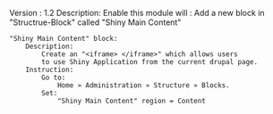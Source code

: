 Version : 1.2
Description: Enable this module will :
    Add a new block in "Structrue-Block" called "Shiny Main Content"

    "Shiny Main Content" block:
        Description: 
            Create an "<iframe> </iframe>" which allows users 
            to use Shiny Application from the current drupal page.
        Instruction: 
            Go to:
                Home » Administration » Structure » Blocks.
            Set:
                "Shiny Main Content" region = Content
                
